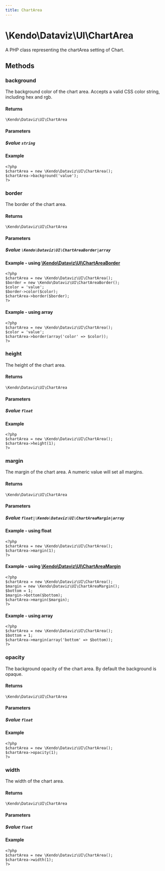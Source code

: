 ```yaml
---
title: ChartArea
---
```


# \Kendo\Dataviz\UI\ChartArea

A PHP class representing the chartArea setting of Chart.


## Methods

### background
The background color of the chart area. Accepts a valid CSS color string, including hex and rgb.

#### Returns
`\Kendo\Dataviz\UI\ChartArea`

#### Parameters

##### $value `string`



#### Example 
    <?php
    $chartArea = new \Kendo\Dataviz\UI\ChartArea();
    $chartArea->background('value');
    ?>

### border

The border of the chart area.

#### Returns
`\Kendo\Dataviz\UI\ChartArea`

#### Parameters

##### $value `\Kendo\Dataviz\UI\ChartAreaBorder|array`


#### Example - using [\Kendo\Dataviz\UI\ChartAreaBorder](/kendo-ui/api/wrappers/php/Kendo/Dataviz/UI/ChartAreaBorder)
    <?php
    $chartArea = new \Kendo\Dataviz\UI\ChartArea();
    $border = new \Kendo\Dataviz\UI\ChartAreaBorder();
    $color = 'value';
    $border->color($color);
    $chartArea->border($border);
    ?>

#### Example - using array

    <?php
    $chartArea = new \Kendo\Dataviz\UI\ChartArea();
    $color = 'value';
    $chartArea->border(array('color' => $color));
    ?>

### height
The height of the chart area.

#### Returns
`\Kendo\Dataviz\UI\ChartArea`

#### Parameters

##### $value `float`



#### Example 
    <?php
    $chartArea = new \Kendo\Dataviz\UI\ChartArea();
    $chartArea->height(1);
    ?>

### margin

The margin of the chart area. A numeric value will set all margins.

#### Returns
`\Kendo\Dataviz\UI\ChartArea`

#### Parameters

##### $value `float|\Kendo\Dataviz\UI\ChartAreaMargin|array`




#### Example  - using float
    <?php
    $chartArea = new \Kendo\Dataviz\UI\ChartArea();
    $chartArea->margin(1);
    ?>


#### Example - using [\Kendo\Dataviz\UI\ChartAreaMargin](/kendo-ui/api/wrappers/php/Kendo/Dataviz/UI/ChartAreaMargin)
    <?php
    $chartArea = new \Kendo\Dataviz\UI\ChartArea();
    $margin = new \Kendo\Dataviz\UI\ChartAreaMargin();
    $bottom = 1;
    $margin->bottom($bottom);
    $chartArea->margin($margin);
    ?>

#### Example - using array

    <?php
    $chartArea = new \Kendo\Dataviz\UI\ChartArea();
    $bottom = 1;
    $chartArea->margin(array('bottom' => $bottom));
    ?>

### opacity
The background opacity of the chart area. By default the background is opaque.

#### Returns
`\Kendo\Dataviz\UI\ChartArea`

#### Parameters

##### $value `float`



#### Example 
    <?php
    $chartArea = new \Kendo\Dataviz\UI\ChartArea();
    $chartArea->opacity(1);
    ?>

### width
The width of the chart area.

#### Returns
`\Kendo\Dataviz\UI\ChartArea`

#### Parameters

##### $value `float`



#### Example 
    <?php
    $chartArea = new \Kendo\Dataviz\UI\ChartArea();
    $chartArea->width(1);
    ?>


